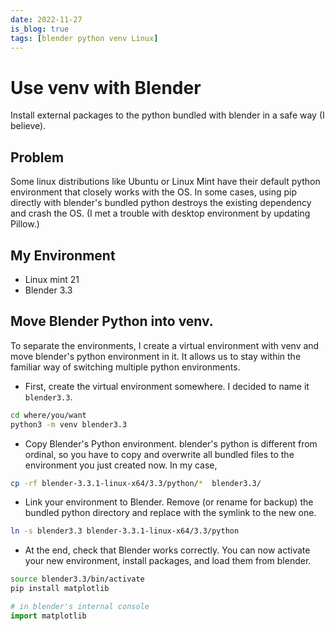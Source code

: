 ```yaml
---
date: 2022-11-27
is_blog: true
tags: [blender python venv Linux]
---
```



# Use venv with Blender

Install external packages to the python bundled with blender in a safe way (I believe).

## Problem

Some linux distributions like Ubuntu or Linux Mint have their default python environment that closely works with the OS.
In some cases, using pip directly with blender's bundled python destroys the existing dependency and crash the OS.
(I met a trouble with desktop environment by updating Pillow.)

## My Environment

* Linux mint 21
* Blender 3.3


## Move Blender Python into venv.

To separate the environments, I create a virtual environment with venv and move blender's python environment in it.
It allows us to stay within the familiar way of switching multiple python environments.

* First, create the virtual environment somewhere. I decided to name it `blender3.3`.

```sh
cd where/you/want
python3 -m venv blender3.3
```

* Copy Blender's Python environment.
blender's python is different from ordinal, so you have to copy and overwrite all bundled files to the environment you just created now.
In my case,
```sh
cp -rf blender-3.3.1-linux-x64/3.3/python/*  blender3.3/
```

* Link your environment to Blender.
Remove (or rename for backup) the bundled python directory and replace with the symlink to the new one.
```sh
ln -s blender3.3 blender-3.3.1-linux-x64/3.3/python
```

* At the end, check that Blender works correctly.
You can now activate your new environment, install packages, and load them from blender.
```sh
source blender3.3/bin/activate
pip install matplotlib
```
```python
# in blender's internal console
import matplotlib
```

